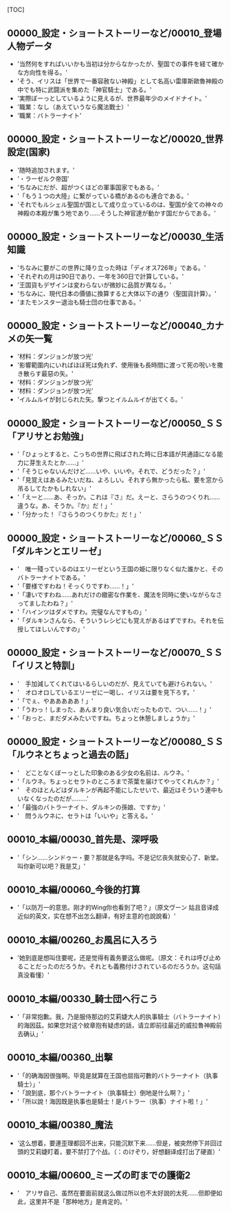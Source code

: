# 

[TOC]

## 00000_設定・ショートストーリーなど/00010_登場人物データ

- '当然何をすればいいかも当初は分からなかったが、聖国での事件を経て確かな方向性を得る。'
- 'そう、イリスは「世界で一番容赦ない神殿」として名高い雷庫斯歐魯神殿の中でも特に武闘派を集めた「神官騎士」である。'
- '実際ぼーっとしているように見えるが、世界最年少のメイドナイト。'
- '職業：なし（あえていうなら魔法戰士）'
- '職業：バトラーナイト'


## 00000_設定・ショートストーリーなど/00020_世界設定(国家)

- '随時追加されます。'
- '・ラーゼルク帝国'
- 'ちなみにだが、超がつくほどの軍事国家でもある。'
- '「もう１つの大陸」に繋がっている橋があるのも連合である。'
- 'それでもルシェル聖国が国として成り立っているのは、聖国が全ての神々の神殿の本殿が集う地であり……そうした神官達が動かす国だからである。'


## 00000_設定・ショートストーリーなど/00030_生活知識

- 'ちなみに要がこの世界に降り立った時は「ディオス726年」である。'
- 'それぞれの月は90日であり、一年を360日で計算している。'
- '王国貨もデザインは変わらないが微妙に品質が異なる。'
- 'ちなみに、現代日本の價値に換算すると大体以下の通り（聖国貨計算）。'
- 'またモンスター退治も騎士団の仕事である。'


## 00000_設定・ショートストーリーなど/00040_カナメの矢一覧

- '材料：ダンジョンが放つ光'
- '影響範圍内にいればほぼ死は免れず、使用後も長時間に渡って死の呪いを撒き散らす最惡の矢。'
- '材料：ダンジョンが放つ光'
- '材料：ダンジョンが放つ光'
- 'イルムルイが封じられた矢。撃つとイルムルイが出てくる。'


## 00000_設定・ショートストーリーなど/00050_ＳＳ「アリサとお勉強」

- '「ひょっとすると、こっちの世界に飛ばされた時に日本語が共通語になる能力に芽生えたとか……」'
- '「そうじゃないんだけど……いや、いいや。それで、どうだった？」'
- '「見覚えはあるみたいだね、よろしい。それすら無かったら私、要を窓から吊るしてたかもしれない」'
- '「えーと……あ、そっか。これは『さ』だ。えーと、さらうのつくりれ……違うな。あ、そうか。『か』だ！」'
- '「分かった！『さらうのつくりかた』だ！」'


## 00000_設定・ショートストーリーなど/00060_ＳＳ「ダルキンとエリーゼ」

- '　唯一殘っているのはエリーゼという王国の姫に限りなく似た誰かと、そのバトラーナイトである。'
- '「要様ですわね！そっくりですわ……！」'
- '「凄いですわね……あれだけの緻密な作業を、魔法を同時に使いながらなさってましたわね？」'
- '「ハインツはダメですわ。完璧なんですもの」'
- '「ダルキンさんなら、そういうレシピにも覚えがあるはずですわ。それを伝授してほしいんですの」'


## 00000_設定・ショートストーリーなど/00070_ＳＳ「イリスと特訓」

- '　手加減してくれてはいるらしいのだが、見えていても避けられない。'
- '　オロオロしているエリーゼに一喝し、イリスは要を見下ろす。'
- '「でぇ、やあああああ！」'
- '「うわっ！しまった、あんまり良い気合いだったもので、つい……！」'
- '「おっと、まだダメみたいですね。ちょっと休憩しましょうか」'


## 00000_設定・ショートストーリーなど/00080_ＳＳ「ルウネとちょっと過去の話」

- '　どことなくぼーっとした印象のある少女の名前は、ルウネ。'
- '「ルウネ。ちょっとセラトのところまで茶葉を届けてやってくれんか？」'
- '　そのほとんどはダルキンが再起不能にしたせいで、最近はそういう連中もいなくなったのだが………'
- '「最強のバトラーナイト、ダルキンの孫娘、ですか」'
- '　問うルウネに、セラトは「いいや」と答える。'


## 00010_本編/00030_首先是、深呼吸

- '「シン……シンドゥー・要？那就是名字吗。不是记忆丧失就安心了、新堂。叫你新可以吧？我是艾」'


## 00010_本編/00060_今後的打算

- '「以防万一的意思。刚才的Wing你也看到了吧？」（原文ヴーン 姑且音译成近似的英文，实在想不出怎么翻译，有好主意的也說說看）'


## 00010_本編/00260_お風呂に入ろう

- '她到底是想叫住要呢，还是觉得有義务要这么做呢。（原文：それは呼び止めることだったのだろうか。それとも義務付けされているのだろうか。这句話真没看懂）'


## 00010_本編/00330_騎士団へ行こう

- '「非常抱歉。我，乃是服侍那边的艾莉婕大人的执事騎士（バトラーナイト）的海因茲。如果您対这个紋章抱有疑虑的話，请立即前往最近的威拉魯神殿前去确认」'


## 00010_本編/00360_出撃

- '「的确海因很強啊。毕竟是就算在王国也屈指可數的バトラーナイト（执事騎士）」'
- '「說到底，那个バトラーナイト（执事騎士）倒地是什么啊？」'
- '「所以說！海因既是执事也是騎士！是バトラー（执事）ナイト啦！」'


## 00010_本編/00380_魔法

- '这么想着，要連歪理都回不出来，只能沉默下来……但是，被突然停下并回过頭的艾莉婕盯着，要不禁打了个战。（：のけぞり，好想翻译成打出了硬直）'


## 00010_本編/00600_ミーズの町までの護衛2

- '　アリサ自己、虽然在要面前就这么做过所以也不太好說的太死……但即便如此，这里并不是「那种地方」是肯定的。'
